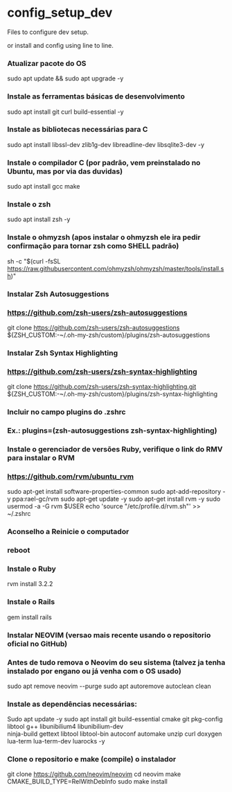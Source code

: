 # config_setup_dev
Files to configure dev setup.

or install and config using line to line.

### Atualizar pacote do OS
sudo apt update && sudo apt upgrade -y

### Instale as ferramentas básicas de desenvolvimento
sudo apt install git curl build-essential -y

### Instale as bibliotecas necessárias para C
sudo apt install libssl-dev zlib1g-dev libreadline-dev libsqlite3-dev -y

### Instale o compilador C (por padrão, vem preinstalado no Ubuntu, mas por via das duvidas)
sudo apt install gcc make

### Instale o zsh
sudo apt install zsh -y

### Instale o ohmyzsh (apos instalar o ohmyzsh ele ira pedir confirmação para tornar zsh como SHELL padrão)
sh -c "$(curl -fsSL https://raw.githubusercontent.com/ohmyzsh/ohmyzsh/master/tools/install.sh)"

### Instalar Zsh Autosuggestions
### https://github.com/zsh-users/zsh-autosuggestions
git clone https://github.com/zsh-users/zsh-autosuggestions ${ZSH_CUSTOM:-~/.oh-my-zsh/custom}/plugins/zsh-autosuggestions

### Instalar Zsh Syntax Highlighting
### https://github.com/zsh-users/zsh-syntax-highlighting
git clone https://github.com/zsh-users/zsh-syntax-highlighting.git ${ZSH_CUSTOM:-~/.oh-my-zsh/custom}/plugins/zsh-syntax-highlighting

### Incluir no campo plugins do .zshrc
### Ex.: plugins=(zsh-autosuggestions zsh-syntax-highlighting)

### Instale o gerenciador de versões Ruby, verifique o link do RMV para instalar o RVM
### https://github.com/rvm/ubuntu_rvm
sudo apt-get install software-properties-common
sudo apt-add-repository -y ppa:rael-gc/rvm
sudo apt-get update -y
sudo apt-get install rvm -y
sudo usermod -a -G rvm $USER
echo 'source "/etc/profile.d/rvm.sh"' >> ~/.zshrc

### Aconselho a Reinicie o computador
### reboot

### Instale o Ruby
rvm install 3.2.2

### Instale o Rails
gem install rails

### Instalar NEOVIM (versao mais recente usando o repositorio oficial no GitHub)
### Antes de tudo remova o Neovim do seu sistema (talvez ja tenha instalado por engano ou já venha com o OS usado)
sudo apt remove neovim --purge
sudo apt autoremove autoclean clean
### Instale as dependências necessárias:
Sudo apt update -y
sudo apt install git build-essential cmake git pkg-config libtool g++ libunibilium4 libunibilium-dev \
ninja-build gettext libtool libtool-bin autoconf automake unzip curl doxygen lua-term lua-term-dev luarocks -y
### Clone o repositorio e make (compile) o instalador
git clone https://github.com/neovim/neovim
cd neovim
make CMAKE_BUILD_TYPE=RelWithDebInfo
sudo make install
